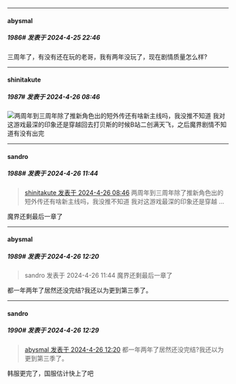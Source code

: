 ﻿
*****

####  abysmal  
##### 1986#       发表于 2024-4-25 22:46

三周年了，有没有还在玩的老哥，我有两年没玩了，现在剧情质量怎么样?


*****

####  shinitakute  
##### 1987#       发表于 2024-4-26 08:46

<img src="https://static.saraba1st.com/image/smiley/face2017/009.gif" referrerpolicy="no-referrer">两周年到三周年除了推新角色出的短外传还有啥新主线吗，我没推不知道
我对这游戏最深的印象还是穿越回去打贝斯的时候B站二创满天飞，之后魔界剧情不知道有没有出完


*****

####  sandro  
##### 1988#       发表于 2024-4-26 11:44

<blockquote><a href="httphttps://bbs.saraba1st.com/2b/forum.php?mod=redirect&amp;goto=findpost&amp;pid=64721729&amp;ptid=2001095" target="_blank">shinitakute 发表于 2024-4-26 08:46</a>
两周年到三周年除了推新角色出的短外传还有啥新主线吗，我没推不知道
我对这游戏最深的印象还是穿越 ...</blockquote>
魔界还剩最后一章了


*****

####  abysmal  
##### 1989#       发表于 2024-4-26 12:20

<blockquote>sandro 发表于 2024-4-26 11:44
魔界还剩最后一章了</blockquote>
都一年两年了居然还没完结?我还以为更到第三季了。


*****

####  sandro  
##### 1990#       发表于 2024-4-26 12:29

<blockquote><a href="httphttps://bbs.saraba1st.com/2b/forum.php?mod=redirect&amp;goto=findpost&amp;pid=64724376&amp;ptid=2001095" target="_blank">abysmal 发表于 2024-4-26 12:20</a>
都一年两年了居然还没完结?我还以为更到第三季了。</blockquote>
韩服更完了，国服估计快上了吧

